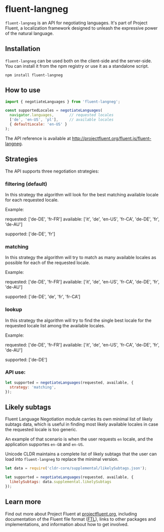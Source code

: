 # fluent-langneg

`fluent-langneg` is an API for negotiating languages. It's part of
Project Fluent, a localization framework designed to unleash 
the expressive power of the natural language.

## Installation

`fluent-langneg` can be used both on the client-side and the server-side.
You can install it from the npm registry or use it as a standalone script.

    npm install fluent-langneg


## How to use

```javascript
import { negotiateLanguages } from 'fluent-langneg';

const supportedLocales = negotiateLanguages(
  navigator.languages,       // requested locales
  ['de', 'en-US', 'pl'],     // available locales
  { defaultLocale: 'en-US' }
);
```

The API reference is available at
http://projectfluent.org/fluent.js/fluent-langneg.

## Strategies

The API supports three negotiation strategies:

### filtering (default)

In this strategy the algorithm will look for the best matching available
locale for each requested locale.

Example:

requested: ['de-DE', 'fr-FR']
available: ['it', 'de', 'en-US', 'fr-CA', 'de-DE', 'fr', 'de-AU']

supported: ['de-DE', 'fr']

### matching

In this strategy the algorithm will try to match as many available locales
as possible for each of the requested locale.

Example:

requested: ['de-DE', 'fr-FR']
available: ['it', 'de', 'en-US', 'fr-CA', 'de-DE', 'fr', 'de-AU']

supported: ['de-DE', 'de', 'fr', 'fr-CA']

### lookup

In this strategy the algorithm will try to find the single best locale
for the requested locale list among the available locales.

Example:

requested: ['de-DE', 'fr-FR']
available: ['it', 'de', 'en-US', 'fr-CA', 'de-DE', 'fr', 'de-AU']

supported: ['de-DE']

### API use:

```javascript
let supported = negotiateLanguages(requested, available, {
  strategy: 'matching',
});
```

## Likely subtags

Fluent Language Negotiation module carries its own minimal list of likely
subtags data, which is useful in finding most likely available locales
in case the requested locale is too generic.

An example of that scenario is when the user requests `en` locale, and
the application supportes `en-GB` and `en-US`.

Unicode CLDR maintains a complete list of likely subtags that the
user can load into `fluent-langneg` to replace the minimal version.

```javascript
let data = require('cldr-core/supplemental/likelySubtags.json');

let supported = negotiateLanguages(requested, available, {
  likelySubtags: data.supplemental.likelySubtags
});
```

## Learn more

Find out more about Project Fluent at [projectfluent.org][], including
documentation of the Fluent file format ([FTL][]), links to other packages and
implementations, and information about how to get involved.


[projectfluent.org]: http://projectfluent.org
[FTL]: http://projectfluent.org/fluent/guide/
